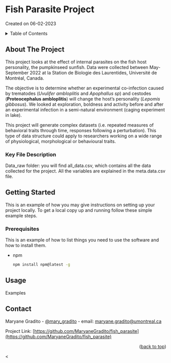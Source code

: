 # Fish Parasite Project
Created on 06-02-2023

<!-- TABLE OF CONTENTS -->
<details>
  <summary>Table of Contents</summary>
  <ol>
    <li>
      <a href="#about-the-project">About The Project</a>
      <ul>
        <li><a href="#key-file-description">Key File Description</a></li>
      </ul>
    </li>
    <li>
      <a href="#getting-started">Getting Started</a>
      <ul>
        <li><a href="#prerequisites">Prerequisites</a></li>
      </ul>
    </li>
    <li><a href="#usage">Usage</a></li>
    <li><a href="#contact">Contact</a></li>
    <li><a href="#acknowledgments">Acknowledgments</a></li>
  </ol>
</details>


<!-- ABOUT THE PROJECT -->
## About The Project

This project looks at the effect of internal parasites on the fish host personality, the pumpkinseed sunfish.
Data were collected between May-September 2022 at la Station de Biologie des Laurentides, Université de Montréal, Canada.

The objective is to determine whether an experimental co-infection caused by trematodes (*Uvulifer ambloplitis* and *Apophallus sp*)
and cestodes (**Proteocephalus ambloplitis**) will change the host’s personality (*Lepomis gibbosus*). We looked at exploration, boldness 
and activity before and after an experimental infection in a semi-natural environment (caging experiment in lake). 

This project will generate complex datasets (i.e. repeated measures of behavioral traits through time, responses following a perturbation). 
This type of data structure could apply to researchers working on a wide range of physiological, morphological or behavioural traits.

### Key File Description

Data_raw folder: you will find all_data.csv, which contains all the data collected for the project. All the variables are explained in the meta.data.csv file.


<!-- GETTING STARTED -->
## Getting Started

This is an example of how you may give instructions on setting up your project locally.
To get a local copy up and running follow these simple example steps.

### Prerequisites

This is an example of how to list things you need to use the software and how to install them.
* npm
  ```sh
  npm install npm@latest -g
  ```

<!-- USAGE EXAMPLES -->
## Usage

Examples

<!-- CONTACT -->
## Contact

Maryane Gradito - [@mary_gradito](https://twitter.com/mary_gradito) - email: maryane.gradito@umontreal.ca

Project Link: [https://github.com/MaryaneGradito/fish_parasite](https://github.com/MaryaneGradito/fish_parasite)

<p align="right">(<a href="#readme-top">back to top</a>)</p>





<